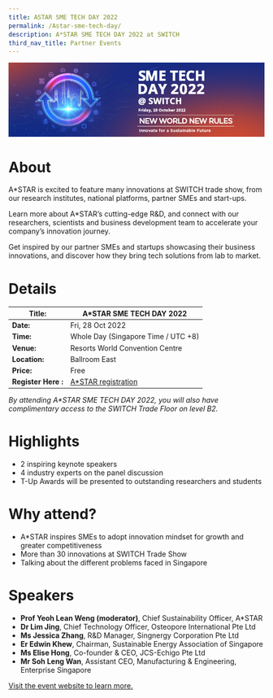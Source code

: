 ```yaml
---
title: ASTAR SME TECH DAY 2022
permalink: /Astar-sme-tech-day/
description: A*STAR SME TECH DAY 2022 at SWITCH
third_nav_title: Partner Events
---
```

![SME TECH DAY 2022 at SWITCH](/images/smetechday2022_web-banner-a(1000x290)-v2-(3).jpg)
# About
A\*STAR is excited to feature many innovations at SWITCH trade show, from our research institutes, national platforms, partner SMEs and start-ups.

Learn more about A\*STAR’s cutting-edge R&D, and connect with our researchers, scientists and business development team to accelerate your company’s innovation journey.

Get inspired by our partner SMEs and startups showcasing their business innovations, and discover how they bring tech solutions from lab to market.

# Details

| **Title:** | **A\*STAR SME TECH DAY 2022** |
| -------- | -------- |
|**Date:** | Fri, 28 Oct 2022 |
| **Time:** | Whole Day (Singapore Time / UTC +8) |
|**Venue:** | Resorts World Convention Centre |
|**Location:** | Ballroom East |
|**Price:** | Free |
|**Register Here :** |[A*STAR registration ](https://form.jotform.com/222341050862446)

*By attending A\*STAR SME TECH DAY 2022, you will also have complimentary access to the SWITCH Trade Floor on level B2.*

# Highlights
* 2 inspiring keynote speakers 
* 4 industry experts on the panel discussion 
*  T-Up Awards will be presented to outstanding researchers and students

# Why attend?
* A\*STAR inspires SMEs to adopt innovation mindset for growth and greater competitiveness
* More than 30 innovations at SWITCH Trade Show 
* Talking about the different problems faced in Singapore

# Speakers
* **Prof Yeoh Lean Weng (moderator)**, Chief Sustainability Officer, A\*STAR
* **Dr Lim Jing**, Chief Technology Officer, Osteopore International Pte Ltd
* **Ms Jessica Zhang**, R&D Manager, Singnergy Corporation Pte Ltd
* **Er Edwin Khew**, Chairman, Sustainable Energy Association of Singapore
* **Ms Elise Hong**, Co-founder & CEO, JCS-Echigo Pte Ltd
* **Mr Soh Leng Wan**, Assistant CEO, Manufacturing & Engineering, Enterprise Singapore

[Visit the event website to learn more.](https://www.a-star.edu.sg/switch-2022/a-star-switch-2022)